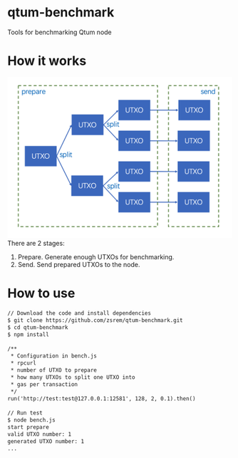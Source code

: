 # qtum-benchmark
Tools for benchmarking Qtum node

# How it works
![image](doc/img/1.png)
There are 2 stages:
1. Prepare. Generate enough UTXOs for benchmarking.
2. Send. Send prepared UTXOs to the node.

# How to use
```
// Download the code and install dependencies
$ git clone https://github.com/zsrem/qtum-benchmark.git
$ cd qtum-benchmark
$ npm install

/**
 * Configuration in bench.js
 * rpcurl
 * number of UTXO to prepare
 * how many UTXOs to split one UTXO into
 * gas per transaction
 */
run('http://test:test@127.0.0.1:12581', 128, 2, 0.1).then()

// Run test
$ node bench.js 
start prepare
valid UTXO number: 1
generated UTXO number: 1
...
```